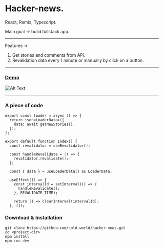 Hacker-news.
=======================================

React, Remix, Typescript.

Main goal -> build fullstack app.
* * *

Features ->

1. Get stories and comments from API.
2. Revalidation data every 1 minute or manually by click on a button.

* * *
### [Demo](https://hacker-news-kappa-seven.vercel.app/)

![Alt Text](https://i.ibb.co/M5xB0QS/Screenshot-2023-04-25-120329.jpg)

* * *



### A piece of code

```
export const loader = async () => {
  return json<LoaderData>({
    data: await getNewStories(),
  });
};

export default function Index() {
  const revalidator = useRevalidator();

  const handleRevalidate = () => {
    revalidator.revalidate();
  };

  const { data } = useLoaderData() as LoaderData;

  useEffect(() => {
    const intervalId = setInterval(() => {
      handleRevalidate();
    }, REVALIDATE_TIME);

    return () => clearInterval(intervalId);
  }, []);
```

### Download & Installation

```shell 
git clone https://github.com/cold-world/hacker-news.git
cd <project-dir>
npm install
npm run dev
```
